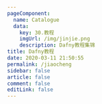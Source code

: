 ```yaml
---
pageComponent: 
  name: Catalogue
  data: 
    key: 30.教程
    imgUrl: /img/jinjie.png
    description: Dafny教程集锦
title: Dafny教程
date: 2020-03-11 21:50:55
permalink: /jiaocheng
sidebar: false
article: false
comment: false
editLink: false
---
```

